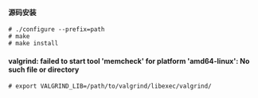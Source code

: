 #### 源码安装
```console
# ./configure --prefix=path
# make
# make install
```

#### valgrind: failed to start tool 'memcheck' for platform 'amd64-linux': No such file or directory
```console
# export VALGRIND_LIB=/path/to/valgrind/libexec/valgrind/
```

